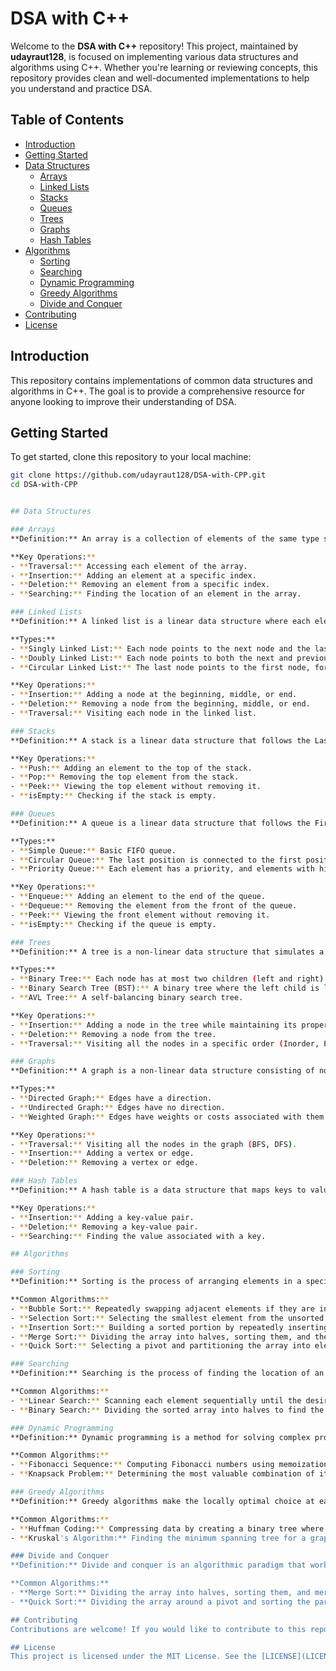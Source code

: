  # DSA with C++

Welcome to the **DSA with C++** repository! This project, maintained by **udayraut128**, is focused on implementing various data structures and algorithms using C++. Whether you're learning or reviewing concepts, this repository provides clean and well-documented implementations to help you understand and practice DSA.

## Table of Contents

- [Introduction](#introduction)
- [Getting Started](#getting-started)
- [Data Structures](#data-structures)
  - [Arrays](#arrays)
  - [Linked Lists](#linked-lists)
  - [Stacks](#stacks)
  - [Queues](#queues)
  - [Trees](#trees)
  - [Graphs](#graphs)
  - [Hash Tables](#hash-tables)
- [Algorithms](#algorithms)
  - [Sorting](#sorting)
  - [Searching](#searching)
  - [Dynamic Programming](#dynamic-programming)
  - [Greedy Algorithms](#greedy-algorithms)
  - [Divide and Conquer](#divide-and-conquer)
- [Contributing](#contributing)
- [License](#license)

## Introduction

This repository contains implementations of common data structures and algorithms in C++. The goal is to provide a comprehensive resource for anyone looking to improve their understanding of DSA.

## Getting Started

To get started, clone this repository to your local machine:

```bash
git clone https://github.com/udayraut128/DSA-with-CPP.git
cd DSA-with-CPP


## Data Structures

### Arrays
**Definition:** An array is a collection of elements of the same type stored in contiguous memory locations. The elements can be accessed randomly by using indices.

**Key Operations:**
- **Traversal:** Accessing each element of the array.
- **Insertion:** Adding an element at a specific index.
- **Deletion:** Removing an element from a specific index.
- **Searching:** Finding the location of an element in the array.

### Linked Lists
**Definition:** A linked list is a linear data structure where each element is a separate object called a node. Each node contains the data and a reference (or link) to the next node in the sequence.

**Types:**
- **Singly Linked List:** Each node points to the next node and the last node points to `NULL`.
- **Doubly Linked List:** Each node points to both the next and previous nodes.
- **Circular Linked List:** The last node points to the first node, forming a circle.

**Key Operations:**
- **Insertion:** Adding a node at the beginning, middle, or end.
- **Deletion:** Removing a node from the beginning, middle, or end.
- **Traversal:** Visiting each node in the linked list.

### Stacks
**Definition:** A stack is a linear data structure that follows the Last In First Out (LIFO) principle. The last element added is the first one to be removed.

**Key Operations:**
- **Push:** Adding an element to the top of the stack.
- **Pop:** Removing the top element from the stack.
- **Peek:** Viewing the top element without removing it.
- **isEmpty:** Checking if the stack is empty.

### Queues
**Definition:** A queue is a linear data structure that follows the First In First Out (FIFO) principle. The first element added is the first one to be removed.

**Types:**
- **Simple Queue:** Basic FIFO queue.
- **Circular Queue:** The last position is connected to the first position to make a circle.
- **Priority Queue:** Each element has a priority, and elements with higher priorities are dequeued before those with lower priorities.

**Key Operations:**
- **Enqueue:** Adding an element to the end of the queue.
- **Dequeue:** Removing the element from the front of the queue.
- **Peek:** Viewing the front element without removing it.
- **isEmpty:** Checking if the queue is empty.

### Trees
**Definition:** A tree is a non-linear data structure that simulates a hierarchical tree structure with a root node and child nodes, represented as a set of linked nodes.

**Types:**
- **Binary Tree:** Each node has at most two children (left and right).
- **Binary Search Tree (BST):** A binary tree where the left child is less than the parent node, and the right child is greater.
- **AVL Tree:** A self-balancing binary search tree.

**Key Operations:**
- **Insertion:** Adding a node in the tree while maintaining its properties.
- **Deletion:** Removing a node from the tree.
- **Traversal:** Visiting all the nodes in a specific order (Inorder, Preorder, Postorder).

### Graphs
**Definition:** A graph is a non-linear data structure consisting of nodes (vertices) and edges that connect pairs of nodes.

**Types:**
- **Directed Graph:** Edges have a direction.
- **Undirected Graph:** Edges have no direction.
- **Weighted Graph:** Edges have weights or costs associated with them.

**Key Operations:**
- **Traversal:** Visiting all the nodes in the graph (BFS, DFS).
- **Insertion:** Adding a vertex or edge.
- **Deletion:** Removing a vertex or edge.

### Hash Tables
**Definition:** A hash table is a data structure that maps keys to values using a hash function. It allows for fast data retrieval.

**Key Operations:**
- **Insertion:** Adding a key-value pair.
- **Deletion:** Removing a key-value pair.
- **Searching:** Finding the value associated with a key.

## Algorithms

### Sorting
**Definition:** Sorting is the process of arranging elements in a specific order, either ascending or descending.

**Common Algorithms:**
- **Bubble Sort:** Repeatedly swapping adjacent elements if they are in the wrong order.
- **Selection Sort:** Selecting the smallest element from the unsorted portion and swapping it with the first unsorted element.
- **Insertion Sort:** Building a sorted portion by repeatedly inserting unsorted elements into their correct position.
- **Merge Sort:** Dividing the array into halves, sorting them, and then merging them.
- **Quick Sort:** Selecting a pivot and partitioning the array into elements less than and greater than the pivot, then sorting recursively.

### Searching
**Definition:** Searching is the process of finding the location of an element in a data structure.

**Common Algorithms:**
- **Linear Search:** Scanning each element sequentially until the desired element is found.
- **Binary Search:** Dividing the sorted array into halves to find the element in logarithmic time.

### Dynamic Programming
**Definition:** Dynamic programming is a method for solving complex problems by breaking them down into simpler subproblems and storing the results of these subproblems to avoid redundant computations.

**Common Algorithms:**
- **Fibonacci Sequence:** Computing Fibonacci numbers using memoization or tabulation.
- **Knapsack Problem:** Determining the most valuable combination of items without exceeding the weight capacity.

### Greedy Algorithms
**Definition:** Greedy algorithms make the locally optimal choice at each step with the hope of finding the global optimum.

**Common Algorithms:**
- **Huffman Coding:** Compressing data by creating a binary tree where the path to each character is as short as possible.
- **Kruskal's Algorithm:** Finding the minimum spanning tree for a graph by selecting the shortest edges first.

### Divide and Conquer
**Definition:** Divide and conquer is an algorithmic paradigm that works by recursively breaking down a problem into subproblems, solving them independently, and combining their solutions.

**Common Algorithms:**
- **Merge Sort:** Dividing the array into halves, sorting them, and merging them.
- **Quick Sort:** Dividing the array around a pivot and sorting the partitions.

## Contributing
Contributions are welcome! If you would like to contribute to this repository, please fork the repository and submit a pull request.

## License
This project is licensed under the MIT License. See the [LICENSE](LICENSE) file for more details.
